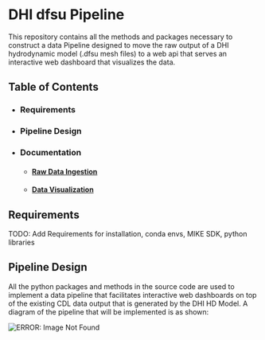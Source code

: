 # DHI dfsu Pipeline
This repository contains all the methods and packages necessary to construct a data Pipeline designed to move the raw
output of a DHI hydrodynamic model (.dfsu mesh files) to a web api that serves an interactive web dashboard that visualizes
the data.

## Table of Contents
* ### Requirements
* ### Pipeline Design
* ### Documentation
  * #### [Raw Data Ingestion](https://github.com/MatthewTe/dfsu_visualization_pipeline/blob/master/docs/Dfsu%20file%20ingestion.md)
  * #### [Data Visualization](https://github.com/MatthewTe/dfsu_visualization_pipeline/blob/master/docs/Dfsu%20file%20visualization.md)

## Requirements
TODO: Add Requirements for installation, conda envs, MIKE SDK, python libraries

## Pipeline Design
All the python packages and methods in the source code are used to implement a data pipeline that facilitates interactive web dashboards on top of the existing CDL data output that is generated by the DHI HD Model. A diagram of the pipeline that will be implemented is as shown:

![ERROR: Image Not Found](https://github.com/MatthewTe/dfsu_visualization_pipeline/blob/master/resources/New%20CDL%20Data%20Pipeline%20.png)
